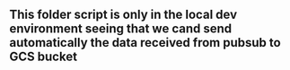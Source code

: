 ## This folder script is only in the local dev environment seeing that we cand send automatically the data received from pubsub to GCS bucket
